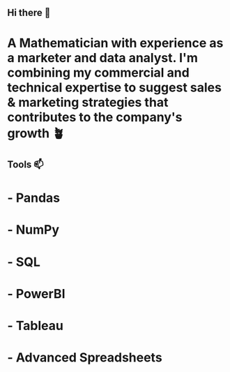 ## Hi there 👋
# A Mathematician with experience as a marketer and data analyst. I'm combining my commercial and technical expertise to suggest sales & marketing strategies that contributes to the company's growth 🪴

## Tools 📫
# - Pandas
# - NumPy
# - SQL
# - PowerBI
# - Tableau
# - Advanced Spreadsheets

<!--            
**divadidip/divadidip** is a ✨ _special_ ✨ repository because its `README.md` (this file) appears on your GitHub profile.

Here are some ideas to get you started:

- 🔭 I’m currently working on ...
- 🌱 I’m currently learning ...
- 👯 I’m looking to collaborate on ...
- 🤔 I’m looking for help with ...
- 💬 Ask me about ...
- 📫 How to reach me: ...
- 😄 Pronouns: ...
- ⚡ Fun fact: ...
-->
